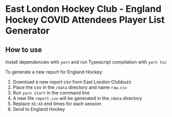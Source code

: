 # East London Hockey Club - England Hockey COVID Attendees Player List Generator

## How to use

Install dependencies with `yarn` and run Typescript compilation with `yarn tsc`

To generate a new report for England Hockey:
1. Download a new report csv from East London Clubbuzz
2. Place the csv in the `/data` directory and name `raw.csv`
3. Run `yarn start` in the command line
4. A new file `report.csv` will be generated in the `/data` directory
5. Replace `XX:XX` end times for each session
6. Send to England Hockey
